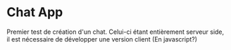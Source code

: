 # Chat App
Premier test de création d'un chat.
Celui-ci étant entièrement serveur side, il est nécessaire de développer une version client (En javascript?)
